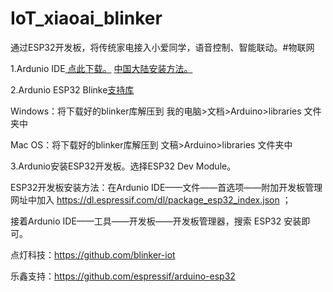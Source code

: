 # IoT_xiaoai_blinker
通过ESP32开发板，将传统家电接入小爱同学，语音控制、智能联动。#物联网

1.Ardunio IDE[ 点此下载。](https://www.arduino.cc/en/Main/Software) [ 中国大陆安装方法。](https://www.arduino.cn/thread-81194-1-1.html)

2.Ardunio ESP32 Blinke[支持库](https://github.com/blinker-iot/blinker-library/archive/master.zip)

Windows：将下载好的blinker库解压到 我的电脑>文档>Arduino>libraries 文件夹中

Mac OS：将下载好的blinker库解压到 文稿>Arduino>libraries 文件夹中


3.Ardunio安装ESP32开发板。选择ESP32 Dev Module。

ESP32开发板安装方法：在Ardunio IDE——文件——首选项——附加开发板管理网址中加入 https://dl.espressif.com/dl/package_esp32_index.json ；

接着Ardunio IDE——工具——开发板——开发板管理器，搜索 ESP32 安装即可。


点灯科技：https://github.com/blinker-iot


乐鑫支持：https://github.com/espressif/arduino-esp32
